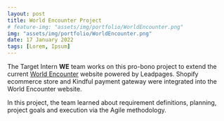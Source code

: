```yaml
---
layout: post
title: World Encounter Project 
# feature-img: "assets/img/portfolio/WorldEncounter.png"
img: "assets/img/portfolio/WorldEncounter.png"
date: 17 January 2022   
tags: [Lorem, Ipsum]
---
```


The Target Intern **WE** team works on this pro-bono project to extend the current [World Encounter](https://worldencounter.org/) website powered by Leadpages.
Shopify ecommerce store and Kindful payment gateway were integrated into the World Encounter website.  

In this project, the team learned about requirement definitions, planning, project goals and execution via the Agile methodology.

